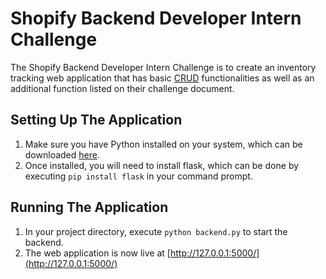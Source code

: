 # Shopify Backend Developer Intern Challenge
The Shopify Backend Developer Intern Challenge is to create an inventory tracking web application that has basic [CRUD](https://en.wikipedia.org/wiki/Create,_read,_update_and_delete)  functionalities as well as an additional function listed on their challenge document.
## Setting Up The Application
1. Make sure you have Python installed on your system, which can be downloaded [here](https://www.python.org/downloads/).
2. Once installed, you will need to install flask, which can be done by executing `pip install flask` in your command prompt.
## Running The Application
1. In your project directory, execute `python backend.py` to start the backend.
2. The web application is now live at [http://127.0.0.1:5000/](http://127.0.0.1:5000/)
